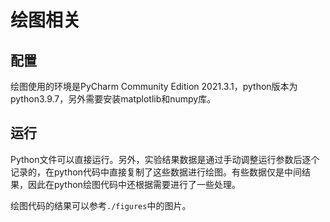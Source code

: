 # 绘图相关
## 配置
绘图使用的环境是PyCharm Community Edition 2021.3.1，python版本为python3.9.7，另外需要安装matplotlib和numpy库。
## 运行
Python文件可以直接运行。另外，实验结果数据是通过手动调整运行参数后逐个记录的，在python代码中直接复制了这些数据进行绘图。有些数据仅是中间结果，因此在python绘图代码中还根据需要进行了一些处理。

绘图代码的结果可以参考`./figures`中的图片。
